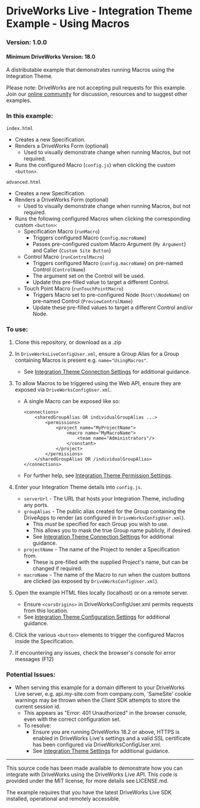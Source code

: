 # DriveWorks Live - Integration Theme Example - Using Macros
### Version: 1.0.0
#### Minimum DriveWorks Version: 18.0

A distributable example that demonstrates running Macros using the Integration Theme.

Please note: DriveWorks are not accepting pull requests for this example.  
Join our [online community](https://my.driveworks.co.uk) for discussion, resources and to suggest other examples.

### In this example:

`index.html`
- Creates a new Specification.
- Renders a DriveWorks Form (optional)
    - Used to visually demonstrate change when running Macros, but not required.
- Runs the configured Macro (`config.js`) when clicking the custom `<button>`.

`advanced.html`
- Creates a new Specification.
- Renders a DriveWorks Form (optional)
    - Used to visually demonstrate change when running Macros, but not required.
- Runs the following configured Macros when clicking the corresponding custom `<button>`:
    - Specification Macro (`runMacro`)
        - Triggers configured Macro (`config.macroName`)
        - Passes pre-configured custom Macro Argument (`My Argument`) and Caller (`Custom Site Button`)
    - Control Macro (`runControlMacro`)
        - Triggers configured Macro (`config.macroName`) on pre-named Control (`ControlName`)
        - The argument set on the Control will be used.
        - Update this pre-filled value to target a different Control.
    - Touch Point Macro (`runTouchPointMacro`)
        - Triggers Macro set to pre-configured Node (`Root\\NodeName`) on pre-named Control (`PreviewControlName`)
        - Update these pre-filled values to target a different Control and/or Node.

### To use:
1. Clone this repository, or download as a .zip

2. In `DriveWorksLiveConfigUser.xml`, ensure a Group Alias for a Group containing Macros is present e.g. `name="UsingMacros"`.
    * See [Integration Theme Connection Settings](https://docs.driveworkspro.com/Topic/IntegrationThemeSettings#Connection-Settings) for additional guidance.

3. To allow Macros to be triggered using the Web API, ensure they are exposed via `DriveWorksConfigUser.xml`.
    * A single Macro can be exposed like so:
        ```
        <connections>
            <sharedGroupAlias OR individualGroupAlias ...>
                <permissions>
                    <project name="MyProjectName">
                        <macro name="MyMacroName">
                            <team name="Administrators"/>
                        </constant>
                    </project>
                </permissions>
            </sharedGroupAlias OR /individualGroupAlias>
        </connections>
        ```
    * For further help, see [Integration Theme Permission Settings](https://docs.driveworkspro.com/Topic/IntegrationThemeSettings#Permissions).

4. Enter your Integration Theme details into `config.js`.
    * `serverUrl` - The URL that hosts your Integration Theme, including any ports.
    * `groupAlias` - The public alias created for the Group containing the DriveApps to render (as configured in `DriveWorksConfigUser.xml`).
        * This *must* be specified for each Group you wish to use.
        * This allows you to mask the true Group name publicly, if desired.
        * See [Integration Theme Connection Settings](https://docs.driveworkspro.com/Topic/IntegrationThemeSettings#Connection-Settings) for additional guidance.
    * `projectName` - The name of the Project to render a Specification from.
        * These is pre-filled with the supplied Project's name, but can be changed if required.
    * `macroName` - The name of the Macro to run when the custom buttons are clicked (as exposed by `DriveWorksConfigUser.xml`).

5. Open the example HTML files locally (localhost) or on a remote server.
    * Ensure `<corsOrigins>` in DriveWorksConfigUser.xml permits requests from this location.
    * See [Integration Theme Configuration Settings](https://docs.driveworkspro.com/Topic/IntegrationThemeSettings#Configuration-Settings) for additional guidance.

6. Click the various `<button>` elements to trigger the configured Macros inside the Specification.

7. If encountering any issues, check the browser's console for error messages (F12)

### Potential Issues:
* When serving this example for a domain different to your DriveWorks Live server, e.g. api.my-site.com from company.com, 'SameSite' cookie warnings may be thrown when the Client SDK attempts to store the current session id.
    * This appears as "Error: 401 Unauthorized" in the browser console, even with the correct configuration set. 
    * To resolve:
        * Ensure you are running DriveWorks 18.2 or above, HTTPS is enabled in DriveWorks Live's settings and a valid SSL certificate has been configured via DriveWorksConfigUser.xml.
        * See [Integration Theme Settings](https://docs.driveworkspro.com/Topic/IntegrationThemeSettings) for additional guidance.

---

This source code has been made available to demonstrate how you can integrate with DriveWorks using the DriveWorks Live API.
This code is provided under the MIT license, for more details see LICENSE.md.

The example requires that you have the latest DriveWorks Live SDK installed, operational and remotely accessible.
